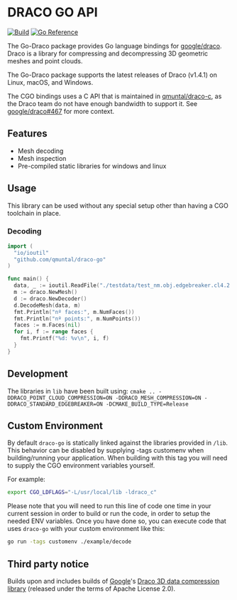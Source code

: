 # DRACO GO API

[![Build](https://github.com/qmuntal/draco-go/actions/workflows/test.yml/badge.svg)](https://github.com/qmuntal/draco-go/actions/workflows/test.yml)
[![Go Reference](https://pkg.go.dev/badge/github.com/qmuntal/draco-go/draco.svg)](https://pkg.go.dev/github.com/qmuntal/draco-go/draco)

The Go-Draco package provides Go language bindings for [google/draco](https://github.com/google/draco). Draco is a library for compressing and decompressing 3D geometric meshes and point clouds.

The Go-Draco package supports the latest releases of Draco (v1.4.1) on Linux, macOS, and Windows.

The CGO bindings uses a C API that is maintained in [qmuntal/draco-c](https://github.com/qmuntal/draco-c), as the Draco team do not have enough bandwidth to support it. See [google/draco#467](https://github.com/google/draco/pull/663#issuecomment-772802508) for more context.

## Features

- Mesh decoding
- Mesh inspection
- Pre-compiled static libraries for windows and linux

## Usage

This library can be used without any special setup other than having a CGO toolchain in place.

### Decoding

```go
import (
  "io/ioutil"
  "github.com/qmuntal/draco-go"
)

func main() {
  data, _ := ioutil.ReadFile("./testdata/test_nm.obj.edgebreaker.cl4.2.2.drc")
  m := draco.NewMesh()
  d := draco.NewDecoder()
  d.DecodeMesh(data, m)
  fmt.Println("nº faces:", m.NumFaces())
  fmt.Println("nº points:", m.NumPoints())
  faces := m.Faces(nil)
  for i, f := range faces {
    fmt.Printf("%d: %v\n", i, f)
  }
}
```

## Development

The libraries in `lib` have been built using: `cmake .. -DDRACO_POINT_CLOUD_COMPRESSION=ON -DDRACO_MESH_COMPRESSION=ON -DDRACO_STANDARD_EDGEBREAKER=ON -DCMAKE_BUILD_TYPE=Release`

## Custom Environment

By default `draco-go` is statically linked against the libraries provided in `/lib`. This behavior can be disabled by supplying -tags customenv when building/running your application. When building with this tag you will need to supply the CGO environment variables yourself.

For example:

```bash
export CGO_LDFLAGS="-L/usr/local/lib -ldraco_c"
```

Please note that you will need to run this line of code one time in your current session in order to build or run the code, in order to setup the needed ENV variables. Once you have done so, you can execute code that uses `draco-go` with your custom environment like this:

```bash
go run -tags customenv ./example/decode
```

## Third party notice

Builds upon and includes builds of [Google](https://about.google)'s [Draco 3D data compression library](https://google.github.io/draco) (released under the terms of Apache License 2.0).
